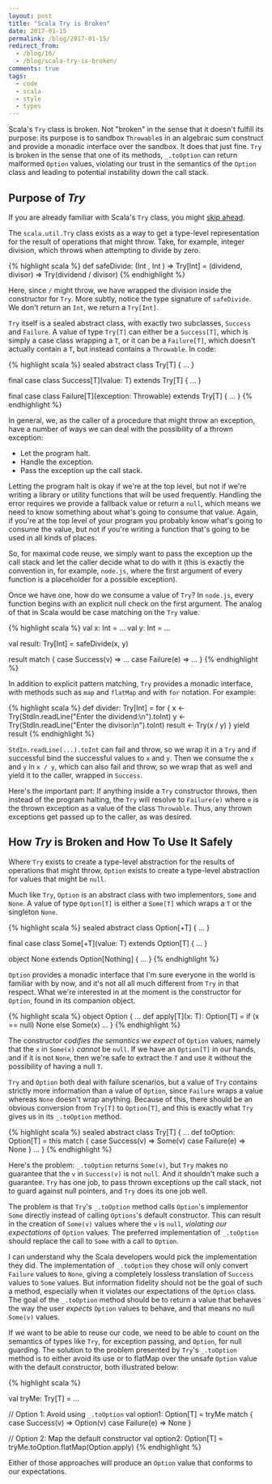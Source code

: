 ```yaml
---
layout: post
title: "Scala Try is Broken"
date: 2017-01-15
permalink: /blog/2017-01-15/
redirect_from: 
  - /blog/16/
  - /blog/scala-try-is-broken/
comments: true
tags:
  - code
  - scala
  - style
  - types
---
```


Scala's `Try` class is broken.
Not "broken" in the sense that it doesn't fulfill its purpose: its purpose is to sandbox `Throwable`s in an algebraic sum construct and provide a monadic interface over the sandbox.
It does that just fine.
`Try` is broken in the sense that one of its methods, `_.toOption` can return malformed `Option` values, violating our trust in the semantics of the `Option` class and leading to potential instability down the call stack.

<!--break-->

## Purpose of _Try_

If you are already familiar with Scala's `Try` class, you might [skip ahead](#how-try-is-broken-and-how-to-use-it-safely).

The `scala.util.Try` class exists as a way to get a type-level representation for the result of operations that might throw.
Take, for example, integer division, which throws when attempting to divide by zero.

{% highlight scala %}
def safeDivide: (Int     , Int    ) => Try[Int]
              = (dividend, divisor) => Try(dividend / divisor)
{% endhighlight %}

Here, since `/` might throw, we have wrapped the division inside the constructor for `Try`.
More subtly, notice the type signature of `safeDivide`.
We don't return an `Int`, we return a `Try[Int]`.

`Try` itself is a sealed abstract class, with exactly two subclasses, `Success` and `Failure`.
A value of type `Try[T]` can either be a `Success[T]`, which is simply a case class wrapping a `T`, or it can be a `Failure[T]`, which doesn't actually contain a `T`, but instead contains a `Throwable`.
In code:

{% highlight scala %}
sealed abstract class Try[T] { ... }

final case class Success[T](value: T)
  extends Try[T] { ... }

final case class Failure[T](exception: Throwable)
  extends Try[T] { ... }
{% endhighlight %}

In general, we, as the caller of a procedure that might throw an exception, have a number of ways we can deal with the possibility of a thrown exception:

- Let the program halt.
- Handle the exception.
- Pass the exception up the call stack.

Letting the program halt is okay if we're at the top level, but not if we're writing a library or utility functions that will be used frequently.
Handling the error requires we provide a fallback value or return a `null`, which means we need to know something about what's going to consume that value.
Again, if you're at the top level of your program you probably know what's going to consume the value, but not if you're writing a function that's going to be used in all kinds of places.

So, for maximal code reuse, we simply want to pass the exception up the call stack and let the caller decide what to do with it (this is exactly the convention in, for example, `node.js`, where the first argument of every function is a placeholder for a possible exception).

Once we have one, how do we consume a value of `Try`?
In `node.js`, every function begins with an explicit null check on the first argument.
The analog of that in Scala would be case matching on the `Try` value.

{% highlight scala %}
val x: Int = ...
val y: Int = ...

val result: Try[Int] = safeDivide(x, y)

result match {
  case Success(v) => ...
  case Failure(e) => ...
}
{% endhighlight %}

In addition to explicit pattern matching, `Try` provides a monadic interface, with methods such as `map` and `flatMap` and with `for` notation.
For example:

{% highlight scala %}
def divider: Try[Int] = for {
  x <- Try(StdIn.readLine("Enter the dividend:\n").toInt)
  y <- Try(StdIn.readLine("Enter the divisor:\n").toInt)
  result <- Try(x / y)
} yield result
{% endhighlight %}

`StdIn.readLine(...).toInt` can fail and throw, so we wrap it in a `Try` and if successful bind the successful values to `x` and `y`.
Then we consume the `x` and `y` in `x / y`, which can also fail and throw, so we wrap that as well and yield it to the caller, wrapped in `Success`.

Here's the important part: If anything inside a `Try` constructor throws, then instead of the program halting, the `Try` will resolve to `Failure(e)` where `e` is the thrown exception as a value of the class `Throwable`.
Thus, any thrown exceptions get passed up to the caller, as was desired.

## How _Try_ is Broken and How To Use It Safely

Where `Try` exists to create a type-level abstraction for the results of operations that might throw, `Option` exists to create a type-level abstraction for values that might be `null`.

Much like `Try`, `Option` is an abstract class with two implementors, `Some` and `None`.
A value of type `Option[T]` is either a `Some[T]` which wraps a `T` or the singleton `None`.

{% highlight scala %}
sealed abstract class Option[+T] { ... }

final case class Some[+T](value: T)
  extends Option[T] { ... }

object None extends Option[Nothing] { ... }
{% endhighlight %}

`Option` provides a monadic interface that I'm sure everyone in the world is familiar with by now, and it's not all all much different from `Try` in that respect.
What we're interested in at the moment is the constructor for `Option`, found in its companion object.

{% highlight scala %}
object Option {
  ...
  def apply[T](x: T): Option[T] =
    if (x == null) None else Some(x)
  ...
}
{% endhighlight %}

The constructor *codifies the semantics we expect* of `Option` values, namely that the `x` in `Some(x)` *cannot* be `null`.
If we have an `Option[T]` in our hands, and if it is not `None`, then we're safe to extract the `T` and use it without the possibility of having a null `T`.

`Try` and `Option` both deal with failure scenarios, but a value of `Try` contains strictly more information than a value of `Option`, since `Failure` wraps a value whereas `None` doesn't wrap anything.
Because of this, there should be an obvious conversion from `Try[T]` to `Option[T]`, and this is exactly what `Try` gives us in its `_.toOption` method.

{% highlight scala %}
sealed abstract class Try[T] {
  ...
  def toOption: Option[T] = this match {
    case Success(v) => Some(v)
    case Failure(e) => None
  }
  ...
}
{% endhighlight %}

Here's the problem: `_.toOption` returns `Some(v)`, but `Try` makes no guarantee that the `v` in `Success(v)` is not `null`.
And it shouldn't make such a guarantee.
`Try` has one job, to pass thrown exceptions up the call stack, not to guard against null pointers, and `Try` does its one job well.

The problem is that `Try`'s `_.toOption` method calls `Option`'s implementor `Some` directly instead of calling `Options`'s default constructor.
This can result in the creation of `Some(v)` values where the `v` is `null`, *violating our expectations* of `Option` values.
The preferred implementation of `_.toOption` should replace the call to `Some` with a call to `Option`.

I can understand why the Scala developers would pick the implementation they did.
The implementation of `_.toOption` they chose will only convert `Failure` values to `None`, giving a completely lossless translation of `Success` values to `Some` values.
But information fidelity should not be the goal of such a method, especially when it violates our expectations of the `Option` class.
The goal of the `_.toOption` method should be to return a value that behaves the way the user *expects* `Option` values to behave, and that means no null `Some(v)` values.

If we want to be able to reuse our code, we need to be able to count on the semantics of types like `Try`, for exception passing, and `Option`, for null guarding.
The solution to the problem presented by `Try`'s `_.toOption` method is to either avoid its use or to flatMap over the unsafe `Option` value with the default constructor, both illustrated below:

{% highlight scala %}

val tryMe: Try[T] = ...

// Option 1: Avoid using `_.toOption`
val option1: Option[T] = tryMe match {
  case Success(v) => Option(v)
  case Failure(e) => None
}

// Option 2: Map the default constructor
val option2: Option[T] =
  tryMe.toOption.flatMap(Option.apply)
{% endhighlight %}

Either of those approaches will produce an `Option` value that conforms to our expectations.
